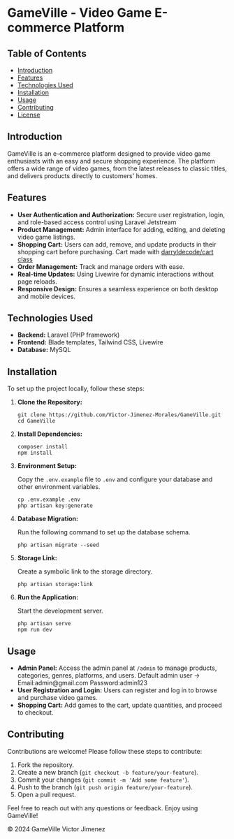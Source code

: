 <!DOCTYPE html>
<html lang="en">

<body>

<h1>GameVille - Video Game E-commerce Platform</h1>

<h2>Table of Contents</h2>
<ul>
    <li><a href="#introduction">Introduction</a></li>
    <li><a href="#features">Features</a></li>
    <li><a href="#technologies-used">Technologies Used</a></li>
    <li><a href="#installation">Installation</a></li>
    <li><a href="#usage">Usage</a></li>
    <li><a href="#contributing">Contributing</a></li>
    <li><a href="#license">License</a></li>
</ul>

<h2 id="introduction">Introduction</h2>
<p>GameVille is an e-commerce platform designed to provide video game enthusiasts with an easy and secure shopping experience. The platform offers a wide range of video games, from the latest releases to classic titles, and delivers products directly to customers' homes.</p>

<h2 id="features">Features</h2>
<ul>
    <li><strong>User Authentication and Authorization:</strong> Secure user registration, login, and role-based access control using Laravel Jetstream</li>
    <li><strong>Product Management:</strong> Admin interface for adding, editing, and deleting video game listings.</li>
    <li><strong>Shopping Cart:</strong> Users can add, remove, and update products in their shopping cart before purchasing. Cart made with <a href="https://github.com/darryldecode/laravelshoppingcart">darryldecode/cart class</a></li>
    <li><strong>Order Management:</strong> Track and manage orders with ease.</li>
    <li><strong>Real-time Updates:</strong> Using Livewire for dynamic interactions without page reloads.</li>
    <li><strong>Responsive Design:</strong> Ensures a seamless experience on both desktop and mobile devices.</li>
</ul>

<h2 id="technologies-used">Technologies Used</h2>
<ul>
    <li><strong>Backend:</strong> Laravel (PHP framework)</li>
    <li><strong>Frontend:</strong> Blade templates, Tailwind CSS, Livewire</li>
    <li><strong>Database:</strong> MySQL</li>
</ul>

<h2 id="installation">Installation</h2>
<p>To set up the project locally, follow these steps:</p>
<ol>
    <li><strong>Clone the Repository:</strong>
        <pre><code>git clone https://github.com/Victor-Jimenez-Morales/GameVille.git
cd GameVille</code></pre>
    </li>
    <li><strong>Install Dependencies:</strong>
        <pre><code>composer install
npm install</code></pre>
    </li>
    <li><strong>Environment Setup:</strong>
        <p>Copy the <code>.env.example</code> file to <code>.env</code> and configure your database and other environment variables.</p>
        <pre><code>cp .env.example .env
php artisan key:generate</code></pre>
    </li>
    <li><strong>Database Migration:</strong>
        <p>Run the following command to set up the database schema.</p>
        <pre><code>php artisan migrate --seed</code></pre>
    </li>
    <li><strong>Storage Link:</strong>
        <p>Create a symbolic link to the storage directory.</p>
        <pre><code>php artisan storage:link</code></pre>
    </li>
    <li><strong>Run the Application:</strong>
        <p>Start the development server.</p>
        <pre><code>php artisan serve
npm run dev</code></pre>
    </li>
</ol>

<h2 id="usage">Usage</h2>
<ul>
    <li><strong>Admin Panel:</strong> Access the admin panel at <code>/admin</code> to manage products, categories, genres, platforms, and users. Default admin user -> Email:admin@gmail.com Password:admin123</li>
    <li><strong>User Registration and Login:</strong> Users can register and log in to browse and purchase video games.</li>
    <li><strong>Shopping Cart:</strong> Add games to the cart, update quantities, and proceed to checkout.</li>
</ul>

<h2 id="contributing">Contributing</h2>
<p>Contributions are welcome! Please follow these steps to contribute:</p>
<ol>
    <li>Fork the repository.</li>
    <li>Create a new branch (<code>git checkout -b feature/your-feature</code>).</li>
    <li>Commit your changes (<code>git commit -m 'Add some feature'</code>).</li>
    <li>Push to the branch (<code>git push origin feature/your-feature</code>).</li>
    <li>Open a pull request.</li>
</ol>

<footer>
    <p>Feel free to reach out with any questions or feedback. Enjoy using GameVille!</p>
    <p>&copy; 2024 GameVille Victor Jimenez</p>
</footer>
</body>
</html>
